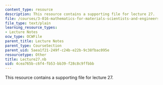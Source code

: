 ```yaml
---
content_type: resource
description: This resource contains a supporting file for lecture 27.
file: /courses/3-016-mathematics-for-materials-scientists-and-engineers-fall-2005/4cea765bc6f4fb53bb39f28c8c9ffbbb_Lecture27.nb
file_type: text/plain
learning_resource_types:
- Lecture Notes
ocw_type: OCWFile
parent_title: Lecture Notes
parent_type: CourseSection
parent_uid: 5aea1f21-249f-c24b-e22b-9c38fbac095e
resourcetype: Other
title: Lecture27.nb
uid: 4cea765b-c6f4-fb53-bb39-f28c8c9ffbbb
---
```

This resource contains a supporting file for lecture 27.